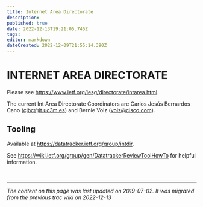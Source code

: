 ```yaml
---
title: Internet Area Directorate
description: 
published: true
date: 2022-12-13T19:21:05.745Z
tags: 
editor: markdown
dateCreated: 2022-12-09T21:55:14.390Z
---
```


# INTERNET AREA DIRECTORATE

Please see https://www.ietf.org/iesg/directorate/intarea.html.

The current Int Area Directorate Coordinators are Carlos Jesús Bernardos Cano (​cjbc@it.uc3m.es) and Bernie Volz (​volz@cisco.com).

## Tooling

Available at https://datatracker.ietf.org/group/intdir.

See https://wiki.ietf.org/group/gen/DatatrackerReviewToolHowTo for helpful information.





&nbsp; 
&nbsp; 
&nbsp; 

---

*The content on this page was last updated on 2019-07-02. It was migrated  from the previous trac wiki on 2022-12-13*